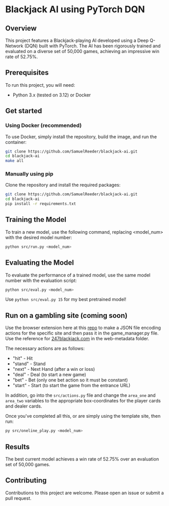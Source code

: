 # Blackjack AI using PyTorch DQN

## Overview

This project features a Blackjack-playing AI developed using a Deep Q-Network (DQN) built with PyTorch. The AI has been rigorously trained and evaluated on a diverse set of 50,000 games, achieving an impressive win rate of 52.75%.

## Prerequisites

To run this project, you will need:

- Python 3.x (tested on 3.12) or Docker

## Get started

### Using Docker (recommended)

To use Docker, simply install the repository, build the image, and run the container:

```bash
git clone https://github.com/SamuelReeder/blackjack-ai.git
cd blackjack-ai
make all
```

### Manually using pip

Clone the repository and install the required packages:

```bash
git clone https://github.com/SamuelReeder/blackjack-ai.git
cd blackjack-ai
pip install -r requirements.txt
```

## Training the Model

To train a new model, use the following command, replacing <model_num> with the desired model number:

```bash
python src/run.py <model_num>
```

## Evaluating the Model

To evaluate the performance of a trained model, use the same model number with the evaluation script:

```bash
python src/eval.py <model_num>
```

Use `python src/eval.py 15` for my best pretrained model!

## Run on a gambling site (coming soon)

Use the browser extension here at this [repo](https://github.com/SamuelReeder/web-action-encoder) to make a JSON file encoding actions for the specific site and then pass it in the game_manager.py file. Use the reference for [247blackjack.com](https://www.247blackjack.com/) in the web-metadata folder.

The necessary actions are as follows:

- "hit" - Hit
- "stand" - Stand
- "next" - Next Hand (after a win or loss)
- "deal" - Deal (to start a new game)
- "bet" - Bet (only one bet action so it must be constant)
- "start" - Start (to start the game from the entrance URL)

In addition, go into the `src/actions.py` file and change the `area_one` and `area_two` variables to the appropriate box-coordinates for the player cards and dealer cards.


Once you've completed all this, or are simply using the template site, then run:

```bash
py src/oneline_play.py <model_num>
```

## Results

The best current model achieves a win rate of 52.75% over an evaluation set of 50,000 games.

## Contributing

Contributions to this project are welcome. Please open an issue or submit a pull request.
